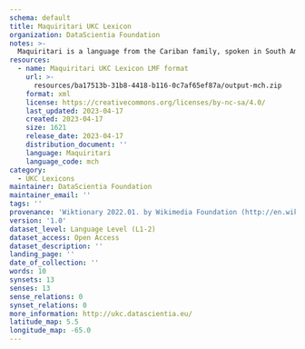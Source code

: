 ```yaml
---
schema: default
title: Maquiritari UKC Lexicon
organization: DataScientia Foundation
notes: >-
  Maquiritari is a language from the Cariban family, spoken in South America. The UKC Lexicon of Maquiritari is represented as a lexico-semantic network. It consists of words, word senses, synsets, as well as sense-level and synset-level relationships.
resources:
  - name: Maquiritari UKC Lexicon LMF format
    url: >-
      resources/ba17513b-31b8-4418-b116-0c7af65ef87a/output-mch.zip
    format: xml
    license: https://creativecommons.org/licenses/by-nc-sa/4.0/
    last_updated: 2023-04-17
    created: 2023-04-17
    size: 1621
    release_date: 2023-04-17
    distribution_document: ''
    language: Maquiritari
    language_code: mch
category:
  - UKC Lexicons
maintainer: DataScientia Foundation
maintainer_email: ''
tags: ''
provenance: 'Wiktionary 2022.01. by Wikimedia Foundation (http://en.wiktionary.org); CogNet 2.1 by Khuyagbaatar Batsuren, National University of Mongolia (http://cognet.ukc.disi.unitn.it); Native Languages of the Americas 2021.11. by Laura Redish and Orrin Lewis (http://www.native-languages.org); Princeton WordNet 2.1 by Princeton University (https://wordnet.princeton.edu)'
version: '1.0'
dataset_level: Language Level (L1-2)
dataset_access: Open Access
dataset_description: ''
landing_page: ''
date_of_collection: ''
words: 10
synsets: 13
senses: 13
sense_relations: 0
synset_relations: 0
more_information: http://ukc.datascientia.eu/
latitude_map: 5.5
longitude_map: -65.0
---
```

